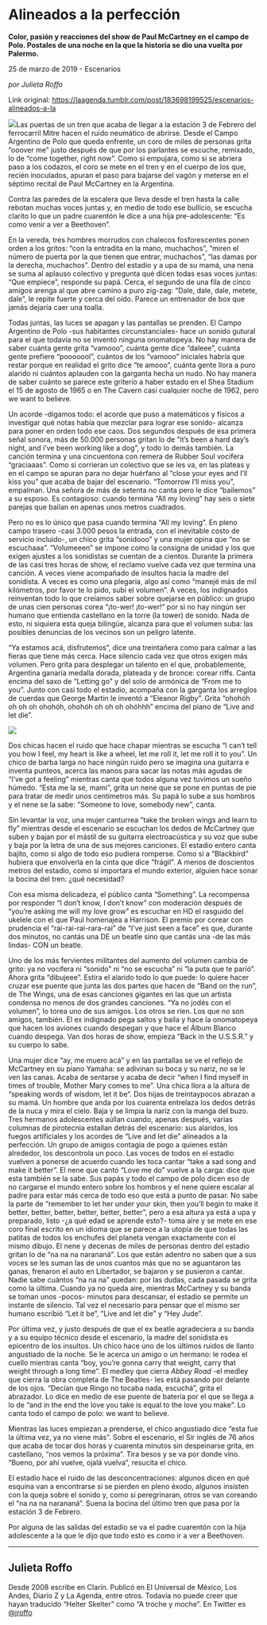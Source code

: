 # Alineados a la perfección

**Color, pasión y reacciones del show de Paul McCartney en el campo de Polo. Postales de una noche en la que la historia se dio una vuelta por Palermo.**

25 de marzo de 2019 - Escenarios

_por Julieta Roffo_

Link original: https://laagenda.tumblr.com/post/183698199525/escenarios-alineados-a-la

![](https://64.media.tumblr.com/619579944525251b57b0dee8983f859e/e7c6801cc8b1fb9f-d9/s500x750/e64bc2285f52e0fc78509a5575edc30b70c9f5d0.jpg)Las puertas de un tren que acaba de llegar a la estación 3 de Febrero del ferrocarril Mitre hacen el ruido neumático de abrirse. Desde el Campo Argentino de Polo que queda enfrente, un coro de miles de personas grita “ooover me” justo después de que por los parlantes se escuche, remixado, lo de “come together, right now”. Como si empujara, como si se abriera paso a los codazos, el coro se mete en el tren y en el cuerpo de los que, recién inoculados, apuran el paso para bajarse del vagón y meterse en el séptimo recital de Paul McCartney en la Argentina.

Contra las paredes de la escalera que lleva desde el tren hasta la calle rebotan muchas voces juntas y, en medio de todo ese bullicio, se escucha clarito lo que un padre cuarentón le dice a una hija pre-adolescente: “Es como venir a ver a Beethoven”.

En la vereda, tres hombres morrudos con chalecos fosforescentes ponen orden a los gritos: “con la entradita en la mano, muchachos”, “miren el número de puerta por la que tienen que entrar, muchachos”, “las damas por la derecha, muchachos”. Dentro del estadio y a upa de su mamá, una nena se suma al aplauso colectivo y pregunta qué dicen todas esas voces juntas: “Que empiece”, responde su papá. Cerca, el segundo de una fila de cinco amigos arenga al que abre camino a puro zig-zag: “Dale, dale, dale, metete, dale”, le repite fuerte y cerca del oído. Parece un entrenador de box que jamás dejaría caer una toalla.

Todas juntas, las luces se apagan y las pantallas se prenden. El Campo Argentino de Polo -sus habitantes circunstanciales- hace un sonido gutural para el que todavía no se inventó ninguna onomatopeya. No hay manera de saber cuánta gente grita “vamooo”, cuánta gente dice “daleee”, cuánta gente prefiere “pooooool”, cuántos de los “vamooo” iniciales habría que restar porque en realidad el grito dice “te amooo”, cuánta gente llora a puro alarido ni cuántos aplauden con la garganta hecha un nudo. No hay manera de saber cuánto se parece este griterío a haber estado en el Shea Stadium el 15 de agosto de 1965 o en The Cavern casi cualquier noche de 1962, pero we want to believe.

Un acorde -digamos todo: el acorde que puso a matemáticos y físicos a investigar qué notas había que mezclar para lograr ese sonido- alcanza para poner en orden todo ese caos. Dos segundos después de esa primera señal sonora, más de 50.000 personas gritan lo de “it’s been a hard day’s night, and i’ve been working like a dog”, y todo lo demás también. La canción termina y una cincuentona con remera de Rubber Soul vocifera “graciaaas”. Como si corrieran un colectivo que se les va, en las plateas y en el campo se apuran para no dejar huérfano al “close your eyes and I’ll kiss you” que acaba de bajar del escenario. “Tomorrow I’ll miss you”, empalman. Una señora de más de setenta no canta pero le dice “bailemos” a su esposo. Es contagioso: cuando termina “All my loving” hay seis o siete parejas que bailan en apenas unos metros cuadrados.

Pero no es lo único que pasa cuando termina “All my loving”. En pleno campo trasero -casi 3.000 pesos la entrada, con el inevitable costo de servicio incluido-, un chico grita “sonidooo” y una mujer opina que “no se escuchaaa”. “Volumeeen” se impone como la consigna de unidad y los que exigen ajustes a los sonidistas se cuentan de a cientos. Durante la primera de las casi tres horas de show, el reclamo vuelve cada vez que termina una canción. A veces viene acompañado de insultos hacia la madre del sonidista. A veces es como una plegaria, algo así como “manejé más de mil kilómetros, por favor te lo pido, subí el volumen”. A veces, los indignados reinventan todo lo que creíamos saber sobre quejarse en público: un grupo de unas cien personas corea “¡to-wer! ¡to-wer!” por si no hay ningún ser humano que entienda castellano en la torre (la tower) de sonido. Nada de esto, ni siquiera esta queja bilingüe, alcanza para que el volumen suba: las posibles denuncias de los vecinos son un peligro latente.

“Ya estamos acá, disfrutemos”, dice una treintañera como para calmar a las fieras que tiene más cerca. Hace silencio cada vez que otros exigen más volumen. Pero grita para desplegar un talento en el que, probablemente, Argentina ganaría medalla dorada, plateada y de bronce: corear riffs. Canta encima del saxo de “Letting go” y del solo de armónica de “From me to you”. Junto con casi todo el estadio, acompaña con la garganta los arreglos de cuerdas que George Martin le inventó a “Eleanor Rigby”. Grita “ohohóh oh oh oh ohohóh, ohohóh oh oh oh ohóhhh” encima del piano de “Live and let die”.

![](https://64.media.tumblr.com/619579944525251b57b0dee8983f859e/e7c6801cc8b1fb9f-d9/s500x750/e64bc2285f52e0fc78509a5575edc30b70c9f5d0.jpg)

Dos chicas hacen el ruido que hace chapar mientras se escucha “I can’t tell you how I feel, my heart is like a wheel, let me roll it, let me roll it to you”. Un chico de barba larga no hace ningún ruido pero se imagina una guitarra e inventa punteos, acerca las manos para sacar las notas más agudas de “I’ve got a feeling” mientras canta que todos alguna vez tuvimos un sueño húmedo. “Esta me la sé, mami”, grita un nene que se pone en puntas de pie para tratar de medir unos centímetros más. Su papá lo sube a sus hombros y el nene se la sabe: “Someone to love, somebody new”, canta.

Sin levantar la voz, una mujer canturrea “take the broken wings and learn to fly” mientras desde el escenario se escuchan los dedos de McCartney que suben y bajan por el mástil de su guitarra electroacústica y su voz que sube y baja por la letra de una de sus mejores canciones. El estadio entero canta bajito, como si algo de todo eso pudiera romperse. Como si a “Blackbird” hubiera que envolverla en la cinta que dice “frágil”. A menos de doscientos metros del estadio, como si importara el mundo exterior, alguien hace sonar la bocina del tren: ¿qué necesidad?

Con esa misma delicadeza, el público canta “Something”. La recompensa por responder “I don’t know, I don’t know” con moderación después de “you’re asking me will my love grow” es escuchar en HD el rasguido del ukelele con el que Paul homenajea a Harrison. El premio por corear con prudencia el “rai-rai-rai-rara-rai” de “I’ve just seen a face” es que, durante dos minutos, no cantás una DE un beatle sino que cantás una -de las más lindas- CON un beatle.

Uno de los más fervientes militantes del aumento del volumen cambia de grito: ya no vocifera ni “sonido” ni “no se escucha” ni “la puta que te parió”. Ahora grita “dibujeee”. Estira el alarido todo lo que puede: lo quiere hacer cruzar ese puente que junta las dos partes que hacen de “Band on the run”, de The Wings, una de esas canciones gigantes en las que un artista condensa no menos de dos grandes canciones. “Ya no jodés con el volumen”, lo torea uno de sus amigos. Los otros se ríen. Los que no son amigos, también. El ex indignado pega saltos y baila y hace la onomatopeya que hacen los aviones cuando despegan y que hace el Álbum Blanco cuando despega. Van dos horas de show, empieza “Back in the U.S.S.R.” y su cuerpo lo sabe.

Una mujer dice “ay, me muero acá” y en las pantallas se ve el reflejo de McCartney en su piano Yamaha: se adivinan su boca y su nariz, no se le ven las canas. Acaba de sentarse y acaba de decir “when I find myself in times of trouble, Mother Mary comes to me”. Una chica llora a la altura de “speaking words of wisdom, let it be”. Dos hijas de treintaypocos abrazan a su mamá. Un hombre que anda por los cuarenta entrelaza los dedos detrás de la nuca y mira el cielo. Baja y se limpia la nariz con la manga del buzo. Tres hermanos adolescentes aúllan cuando, apenas después, varias columnas de pirotecnia estallan detrás del escenario: sus alaridos, los fuegos artificiales y los acordes de “Live and let die” alineados a la perfección. Un grupo de amigos contagia de pogo a quienes están alrededor, los descontrola un poco. Las voces de todos en el estadio vuelven a ponerse de acuerdo cuando les toca cantar “take a sad song and make it better”. El nene que cantó “Love me do” vuelve a la carga: dice que esta también se la sabe. Sus papás y todo el campo de polo dicen eso de no cargarse el mundo entero sobre los hombros y el nene quiere escalar al padre para estar más cerca de todo eso que está a punto de pasar. No sabe la parte de “remember to let her under your skin, then you’ll begin to make it better, better, better, better, better, better”, pero a esa altura ya está a upa y preparado, listo -¿a qué edad se aprende esto?- toma aire y se mete en ese coro final escrito en un idioma que se parece a la utopía de que todas las patitas de todos los enchufes del planeta vengan exactamente con el mismo dibujo. El nene y decenas de miles de personas dentro del estadio gritan lo de “na na na narananá”. Los que están adentro no saben que a sus voces se les suman las de unos cuantos más que no se aguantaron las ganas, frenaron el auto en Libertador, se bajaron y se pusieron a cantar. Nadie sabe cuántos “na na na” quedan: por las dudas, cada pasada se grita como la última. Cuando ya no queda aire, mientras McCartney y su banda se toman unos -pocos- minutos para descansar, el estadio se permite un instante de silencio. Tal vez el necesario para pensar que el mismo ser humano escribió “Let it be”, “Live and let die” y “Hey Jude”.

Por última vez, y justo después de que el ex beatle agradeciera a su banda y a su equipo técnico desde el escenario, la madre del sonidista es epicentro de los insultos. Un chico hace uno de los últimos ruidos de llanto angustiado de la noche. Se le acerca un amigo o un hermano: le rodea el cuello mientras canta “boy, you’re gonna carry that weight, carry that weight through a long time”. El medley que cierra *Abbey Road* -el medley que cierra la obra completa de The Beatles- les está pasando por delante de los ojos. “Decían que Ringo no tocaba nada, escuchá”, grita el abrazador. Lo dice en medio de ese puente de batería por el que se llega a lo de “and in the end the love you take is equal to the love you make”. Lo canta todo el campo de polo: we want to believe.

Mientras las luces empiezan a prenderse, el chico angustiado dice “esta fue la última vez, ya no viene más”. Sobre el escenario, el Sir inglés de 76 años que acaba de tocar dos horas y cuarenta minutos sin despeinarse grita, en castellano, “nos vemos la próxima”. Tira besos y se va por donde vino. “Bueno, por ahí vuelve, ojalá vuelva”, resucita el chico.

El estadio hace el ruido de las desconcentraciones: algunos dicen en qué esquina van a encontrarse si se pierden en pleno éxodo, algunos insisten con la queja sobre el sonido y, como si peregrinaran, otros se van coreando el “na na na narananá”. Suena la bocina del último tren que pasa por la estación 3 de Febrero.

Por alguna de las salidas del estadio se va el padre cuarentón con la hija adolescente a la que le dijo que todo esto es como ir a ver a Beethoven.



---

Julieta Roffo
-------------

 Desde 2008 escribe en Clarín. Publicó en El Universal de México, Los Andes, Diario Z y La Agenda, entre otros. Todavía no puede creer que hayan traducido “Helter Skelter” como “A troche y moche”. En Twitter es [@jroffo](https://twitter.com/jroffo) 

